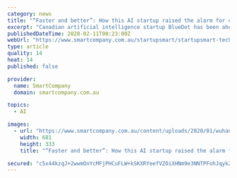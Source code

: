 ```yaml
---
category: news
title: "“Faster and better”: How this AI startup raised the alarm for coronavirus a week before the World Health Organisation"
excerpt: "Canadian artificial intelligence startup BlueDot has been ahead of global health organisations for tracking the spread of coronavirus, first raising the alarm on New Year’s Eve, a week before the World Health Organisation and the US Centre for Disease Control. According to media reports, BlueDot founder and chief executive Kamran Khan says ..."
publishedDateTime: 2020-02-11T00:23:00Z
webUrl: "https://www.smartcompany.com.au/startupsmart/startupsmart-technology/bluedot-coronavirus/"
type: article
quality: 14
heat: 14
published: false

provider:
  name: SmartCompany
  domain: smartcompany.com.au

topics:
  - AI

images:
  - url: "https://www.smartcompany.com.au/content/uploads/2020/01/wuhan-china.jpg"
    width: 681
    height: 333
    title: "“Faster and better”: How this AI startup raised the alarm for coronavirus a week before the World Health Organisation"

secured: "c5x44kzqJ+2wwmOnYcMFjPHCuFLW+kSKXRYeefVZOiXHNm9e3NNTPFohJqykZHsCUBgLQkLz8IaczOA4rbNUtFa04REJI+nUB8flu/cbnBo9/CHbH+M2KZSEeAG+/aiAEDoED7ydBZ1q+LoLV+eSWiRhbf4Rp5bDJRp4ZNrSPHrL6u71M8laxrYWd5Nq1Aw9jFXHaievD/+uhC3bsPgmSd3Ci5OtsSYVrNn1qnM1mOlhXFQ/qQpWTJh3NYtARoZmUj74AlcNkeJesQPqvEgFkIWCk/5NHh/nYgZOsTpR2N/xO8RZmyA1Tbk9ZIuM2b8b;+z6s3shnPxofeY7t1IsWZg=="
---
```


